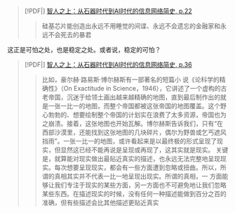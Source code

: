 > [!PDF|] [智人之上：从石器时代到AI时代的信息网络简史, p.22](资料/思想/智人之上：从石器时代到AI时代的信息网络简史.pdf#page=22&selection=362,0,402,0)
> > 硅基芯⽚能创造出永远不⽤睡觉的间谍、永远不会遗忘的⾦融家和永远不会死去的暴君


这正是可怕之处，也是稳定之处。或者说，稳定的可怕？

> [!PDF|] [智人之上：从石器时代到AI时代的信息网络简史, p.36](资料/思想/智人之上：从石器时代到AI时代的信息网络简史.pdf#page=36&selection=36,1,458,0)
> > ⽐如，豪尔赫·路易斯·博尔赫斯有⼀部著名的短篇⼩ 说《论科学的精确性》（On Exactitude in Science，1946），它讲述了⼀个虚构的古⽼帝国，沉迷于给领⼟画出越来越精确的地图，直到最后制作出的就是⼀张⼀⽐⼀的地图，⽽整个帝国都被这张帝国的地图覆盖。这个野⼼勃勃的、想要绘制整个帝国的计划实在浪费了太多资源，帝国也为之崩溃。接着，这张地图也开始瓦解。博尔赫斯告诉我们，只有“在⻄部沙漠⾥，还能找到这张地图的⼏块碎⽚，偶尔为野兽或乞丐遮⻛挡⾬”。⼀张⼀⽐⼀的地图，或许看起来是以最终极的形式呈现了现实，但显然这已经不能再说是呈现或再现了，这其实就是现实。
> > 关键是，就算能对现实做出最贴近真实的描述，也永远⽆法完整地呈现现实。每次想要呈现现实，都会有⼀些⽅⾯遭到忽略或扭曲。所以，所谓的真相其实并不代表⼀⽐⼀地呈现出现实。所谓的真相，⼀ ⽅⾯能够让我们专注于现实的某些⽅⾯，另⼀⽅⾯也不可避免地让我们忽略某些东⻄。在描述现实的时候，没有任何⼀种描述能做到百分之百的准确，但有些描述会⽐其他描述更贴近真实
> 
> 
